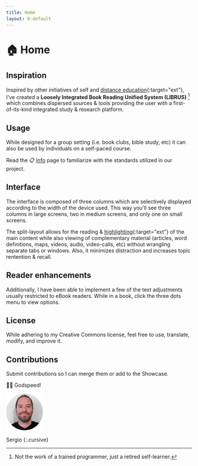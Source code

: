 ```yaml
---
title: Home
layout: 0-default
---
```


# <span class="emoji">🏠</span> Home

## Inspiration

Inspired by other initiatives of self and [distance education](https://en.m.wikipedia.org/wiki/Distance_education){:target="ext"}, I've created a **Loosely Integrated Book Reading Unified System (LIBRUS)** [^0] which combines dispersed sources & tools providing the user with a first-of-its-kind integrated study & research platform. 

## Usage

While designed for a group setting (i.e. book clubs, bible study, etc) it can also be used by individuals on a self-paced course.

Read the <span class="emoji">📋</span> [Info](../pages/2-info.html) page to familiarize with the standards utilized in our project.

## Interface

The interface is composed of three columns which are selectively displayed according to the width of the device used. This way you'll see three columns in large screens, two in medium screens, and only one on small screens.

The split-layout allows for the reading & [highlighting](https://web.hypothes.is/everyone/){:target="ext"} of the main content while also viewing of complementary material (articles, word definitions, maps, videos, audio, video-calls, etc) without wrangling separate tabs or windows. Also, it minimizes distraction and increases topic rentention & recall.

## Reader enhancements

Additionally, I have been able to implement a few of the text adjustments usually restricted to eBook readers. While in a book, click the three dots menu to view options.

## License

While adhering to my Creative Commons license, feel free to use, translate, modify, and improve it.

## Contributions

Submit contributions so I can merge them or add to the Showcase.

<span class="emoji">🙏🏼</span> Godspeed!  

<img src="../assets/images/me-dec-2023.jpg" width="100" height="100" alt="bitmoji de sergio" style="all: unset; background-color: transparent;  width: 100px; overflow:clip !important">

Sergio
{:.cursive}

[^0]: Not the work of a trained programmer, just a retired self-learner.

